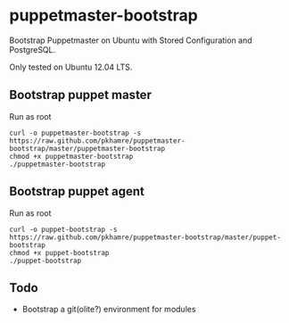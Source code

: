 # puppetmaster-bootstrap

Bootstrap Puppetmaster on Ubuntu with Stored Configuration and PostgreSQL.

Only tested on Ubuntu 12.04 LTS.

## Bootstrap puppet master

Run as root

    curl -o puppetmaster-bootstrap -s https://raw.github.com/pkhamre/puppetmaster-bootstrap/master/puppetmaster-bootstrap
    chmod +x puppetmaster-bootstrap
    ./puppetmaster-bootstrap

## Bootstrap puppet agent

Run as root

    curl -o puppet-bootstrap -s https://raw.github.com/pkhamre/puppetmaster-bootstrap/master/puppet-bootstrap
    chmod +x puppet-bootstrap
    ./puppet-bootstrap

## Todo

* Bootstrap a git(olite?) environment for modules
